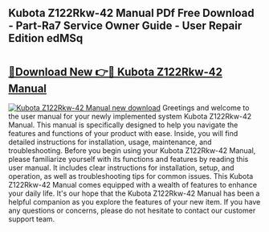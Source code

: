 ## Kubota Z122Rkw-42 Manual PDf Free Download - Part-Ra7 Service Owner Guide - User Repair Edition edMSq

# <h2><a href="http://bc93350.oget.top/?id=Kubota+Z122Rkw-42+Manual">🔗Download New 👉🔴 Kubota Z122Rkw-42 Manual</a></h2>

[![Kubota Z122Rkw-42 Manual new download](https://i.imgur.com/5g1atiW.png)](http://bc93350.oget.top/?id=Kubota+Z122Rkw-42+Manual)
Greetings and welcome to the user manual for your newly implemented system Kubota Z122Rkw-42 Manual. This manual is specifically designed to help you navigate the features and functions of your product with ease. Inside, you will find detailed instructions for installation, usage, maintenance, and troubleshooting. Before you begin using your Kubota Z122Rkw-42 Manual, please familiarize yourself with its functions and features by reading this user manual. It includes clear instructions for installation, setup, and operation, as well as troubleshooting tips for common issues. This Kubota Z122Rkw-42 Manual comes equipped with a wealth of features to enhance your daily life. It's our hope that the Kubota Z122Rkw-42 Manual has been a helpful companion as you explore the features of your new item. If you have any questions or concerns, please do not hesitate to contact our customer support team.
